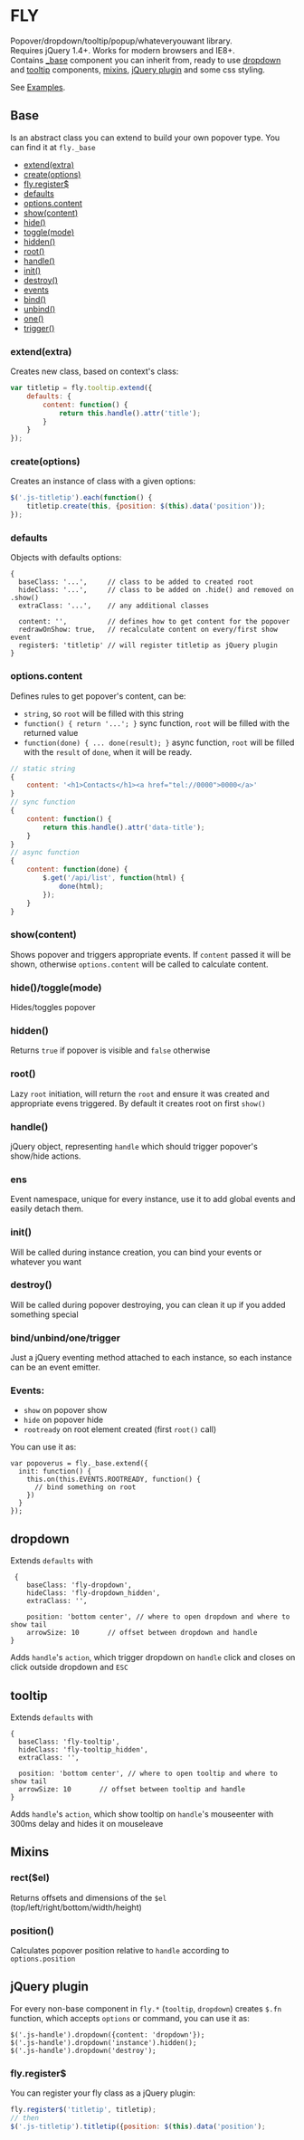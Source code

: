 FLY
===============
Popover/dropdown/tooltip/popup/whateveryouwant library.<br/>
Requires jQuery 1.4+. Works for modern browsers and IE8+.<br/>
Contains [_base](#base) component you can inherit from, ready to use [dropdown](#dropdown) and [tooltip](#tooltip) components, [mixins](#mixins), [jQuery plugin](#jqueryplugin) and some css styling.<br/>

See [Examples](http://artjock.github.io/fly/).

## Base
Is an abstract class you can extend to build your own popover type. You can find it at `fly._base`

- [extend(extra)](#extendextra)
- [create(options)](#createoptions)
- [fly.register$](#flyregister)
- [defaults](#defaults)
- [options.content](#optionscontent)
- [show(content)](#show)
- [hide()](#hide)
- [toggle(mode)](#togglemode)
- [hidden()](#hidden)
- [root()](#root)
- [handle()](#handle)
- [init()](#init)
- [destroy()](#destroy)
- [events](#events)
- [bind()](#events)
- [unbind()](#events)
- [one()](#events)
- [trigger()](#events)

### extend(extra)
Creates new class, based on context's class:
```js
var titletip = fly.tooltip.extend({
    defaults: {
        content: function() {
            return this.handle().attr('title');
        }
    }
});
```

### create(options)
Creates an instance of class with a given options:
```js
$('.js-titletip').each(function() {
    titletip.create(this, {position: $(this).data('position'));
});
```

### defaults
Objects with defaults options:
```
{
  baseClass: '...',     // class to be added to created root
  hideClass: '...',     // class to be added on .hide() and removed on .show()
  extraClass: '...',    // any additional classes

  content: '',          // defines how to get content for the popover
  redrawOnShow: true,   // recalculate content on every/first show event
  register$: 'titletip' // will register titletip as jQuery plugin
}
```

### options.content
Defines rules to get popover's content, can be:
- `string`, so `root` will be filled with this string
- `function() { return '...'; }` sync function, `root` will be filled with the returned value
- `function(done) { ... done(result); }` async function, `root` will be filled with the `result` of `done`, when it will be ready.

```js
// static string
{
    content: '<h1>Contacts</h1><a href="tel://0000">0000</a>'
}
// sync function
{
    content: function() {
        return this.handle().attr('data-title');
    }
}
// async function
{
    content: function(done) {
        $.get('/api/list', function(html) {
            done(html);
        });
    }
}
```
### show(content)
Shows popover and triggers appropriate events. If `content` passed it will be shown, otherwise `options.content` will be called to calculate content.

### hide()/toggle(mode)
Hides/toggles popover

### hidden()
Returns `true` if popover is visible and `false` otherwise

### root()
Lazy `root` initiation, will return the `root` and ensure it was created and appropriate evens triggered. By default it creates root on first `show()`

### handle()
jQuery object, representing `handle` which should trigger popover's show/hide actions.

### ens
Event namespace, unique for every instance, use it to add global events and easily detach them.

### init()
Will be called during instance creation, you can bind your events or whatever you want

### destroy()
Will be called during popover destroying, you can clean it up if you added something special

### bind/unbind/one/trigger
Just a jQuery eventing method attached to each instance, so each instance can be an event emitter.

### Events:
- `show` on popover show
- `hide` on popover hide
- `rootready` on root element created (first `root()` call)

You can use it as:
```
var popoverus = fly._base.extend({
  init: function() {
    this.on(this.EVENTS.ROOTREADY, function() {
      // bind something on root
    })
  }
});
```

## dropdown
Extends `defaults` with
```
 {
    baseClass: 'fly-dropdown',
    hideClass: 'fly-dropdown_hidden',
    extraClass: '',

    position: 'bottom center', // where to open dropdown and where to show tail
    arrowSize: 10       // offset between dropdown and handle
}
```
Adds `handle`'s `action`, which trigger dropdown on `handle` click and closes on click outside dropdown and `ESC`

## tooltip
Extends `defaults` with
```
{
  baseClass: 'fly-tooltip',
  hideClass: 'fly-tooltip_hidden',
  extraClass: '',

  position: 'bottom center', // where to open tooltip and where to show tail
  arrowSize: 10       // offset between tooltip and handle
}
```
Adds `handle`'s `action`, which show tooltip on `handle`'s mouseenter with 300ms delay and hides it on mouseleave

## Mixins

### rect($el)
Returns offsets and dimensions of the `$el` (top/left/right/bottom/width/height)

### position()
Calculates popover position relative to `handle` according to `options.position`

## jQuery plugin
For every non-base component in `fly.*` (`tooltip`, `dropdown`) creates `$.fn` function, which accepts `options` or command, you can use it as:
```
$('.js-handle').dropdown({content: 'dropdown'});
$('.js-handle').dropdown('instance').hidden();
$('.js-handle').dropdown('destroy');
```

### fly.register$
You can register your fly class as a jQuery plugin:
```js
fly.register$('titletip', titletip);
// then
$('.js-titletip').titletip({position: $(this).data('position');
```

